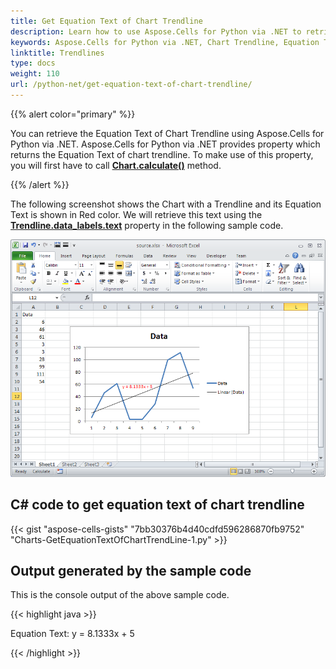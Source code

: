 ```yaml
---
title: Get Equation Text of Chart Trendline
description: Learn how to use Aspose.Cells for Python via .NET to retrieve the equation text of a trendline in a chart created in Microsoft Excel. Our guide will demonstrate how to access and extract the equation of a trendline for further analysis or display.
keywords: Aspose.Cells for Python via .NET, Chart Trendline, Equation Text, Microsoft Excel, Data Analysis, Display.
linktitle: Trendlines
type: docs
weight: 110
url: /python-net/get-equation-text-of-chart-trendline/
---
```


{{% alert color="primary" %}}

You can retrieve the Equation Text of Chart Trendline using Aspose.Cells for Python via .NET. Aspose.Cells for Python via .NET provides  property which returns the Equation Text of chart trendline. To make use of this property, you will first have to call [**Chart.calculate()**](https://reference.aspose.com/cells/python-net/aspose.cells.charts/chart/calculate) method.

{{% /alert %}}

The following screenshot shows the Chart with a Trendline and its Equation Text is shown in Red color. We will retrieve this text using the [**Trendline.data_labels.text**](https://reference.aspose.com/cells/python-net/aspose.cells.charts/datalabels/text) property in the following sample code.

![todo:image_alt_text](get-equation-text-of-chart-trendline_1.png)

## C# code to get equation text of chart trendline

{{< gist "aspose-cells-gists" "7bb30376b4d40cdfd596286870fb9752" "Charts-GetEquationTextOfChartTrendLine-1.py" >}}

## Output generated by the sample code

This is the console output of the above sample code.

{{< highlight java >}}

Equation Text: y = 8.1333x + 5

{{< /highlight >}}
